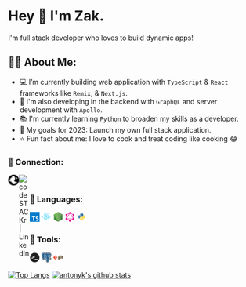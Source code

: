 # Hey 👋 I'm Zak.

I'm full stack developer who loves to build dynamic apps! 

## 👨‍💻 About Me:

- 💻 I’m currently building web application with `TypeScript` & `React` frameworks like `Remix`, & `Next.js`.
- 🔨 I'm also developing in the backend with `GraphQL` and server development with `Apollo`.
- 📚 I'm currently learning `Python` to broaden my skills as a developer.
- 🏁 My goals for 2023: Launch my own full stack application.
- ⭐️ Fun fact about me: I love to cook and treat coding like cooking 😂

### 📱 Connection:

[<img align="left" alt="E-Mail" width="22px" src="https://raw.githubusercontent.com/iconic/open-iconic/master/svg/globe.svg" />][email]
[<img align="left" alt="codeSTACKr | LinkedIn" width="22px" src="https://cdn.jsdelivr.net/npm/simple-icons@v3/icons/linkedin.svg" />][linkedin]

<br />

### 🧠 Languages:
<code><img height="20" src="https://raw.githubusercontent.com/github/explore/80688e429a7d4ef2fca1e82350fe8e3517d3494d/topics/typescript/typescript.png"></code>
<code><img height="20" src="https://raw.githubusercontent.com/github/explore/80688e429a7d4ef2fca1e82350fe8e3517d3494d/topics/react/react.png"></code>
<code><img height="20" src="https://raw.githubusercontent.com/github/explore/80688e429a7d4ef2fca1e82350fe8e3517d3494d/topics/nodejs/nodejs.png"></code>
<code><img height="20" src="https://raw.githubusercontent.com/github/explore/80688e429a7d4ef2fca1e82350fe8e3517d3494d/topics/graphql/graphql.png"></code>
<code><img height="20" src="https://raw.githubusercontent.com/github/explore/80688e429a7d4ef2fca1e82350fe8e3517d3494d/topics/python/python.png"></code>

### 🧰 Tools:

<code><img height="20" src="https://raw.githubusercontent.com/github/explore/80688e429a7d4ef2fca1e82350fe8e3517d3494d/topics/terminal/terminal.png"></code>
<code><img height="20" src="https://raw.githubusercontent.com/github/explore/80688e429a7d4ef2fca1e82350fe8e3517d3494d/topics/postgresql/postgresql.png"></code>
<code><img height="20" src="https://raw.githubusercontent.com/github/explore/80688e429a7d4ef2fca1e82350fe8e3517d3494d/topics/git/git.png"></code>


<!-- Add shields to your GitHub [here](https://shields.io/) -->

[![Top Langs](https://github-readme-stats.vercel.app/api/top-langs/?username=zakmayfield&theme=vision-friendly-dark&hide=tsql,html)](https://github.com/zakmayfield/github-readme-stats)
[![antonyk's github stats](https://github-readme-stats.vercel.app/api?username=zakmayfield&show_icons=true&theme=vision-friendly-dark)](https://github.com/zakmayfield/github-readme-stats)

<!--Add stats to your GitHub [here](https://github.com/anuraghazra/github-readme-stats) -->

<br />

[email]: mailto:zakmayfield@gmail.com
[linkedin]: https://www.linkedin.com/in/zacharymayfield/
